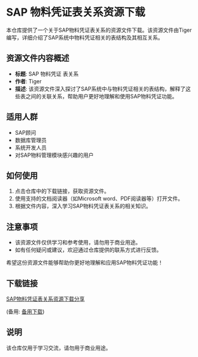 # SAP 物料凭证表关系资源下载

本仓库提供了一个关于SAP物料凭证表关系的资源文件下载。该资源文件由Tiger编写，详细介绍了SAP系统中物料凭证相关的表结构及其相互关系。

## 资源文件内容概述

- **标题**: SAP 物料凭证 表关系
- **作者**: Tiger
- **描述**: 该资源文件深入探讨了SAP系统中与物料凭证相关的表结构，解释了这些表之间的关联关系，帮助用户更好地理解和使用SAP物料凭证功能。

## 适用人群

- SAP顾问
- 数据库管理员
- 系统开发人员
- 对SAP物料管理模块感兴趣的用户

## 如何使用

1. 点击仓库中的下载链接，获取资源文件。
2. 使用支持的文档阅读器（如Microsoft word、PDF阅读器等）打开文件。
3. 根据文件内容，深入学习SAP物料凭证表关系的相关知识。

## 注意事项

- 该资源文件仅供学习和参考使用，请勿用于商业用途。
- 如有任何疑问或建议，欢迎通过仓库提供的联系方式进行反馈。

希望这份资源文件能够帮助你更好地理解和应用SAP物料凭证功能！

## 下载链接
[SAP物料凭证表关系资源下载分享](https://pan.quark.cn/s/04c7c60b0f13) 

(备用: [备用下载](https://pan.baidu.com/s/1AF7smSERD_WgB6LjPGBtVA?pwd=1234))

## 说明

该仓库仅用于学习交流，请勿用于商业用途。
